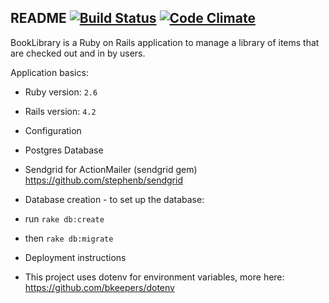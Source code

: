 ## README [![Build Status](https://travis-ci.org/codealchemy/BookLibrary.svg?branch=master)](https://travis-ci.org/codealchemy/BookLibrary) [![Code Climate](https://codeclimate.com/github/codealchemy/BookLibrary/badges/gpa.svg)](https://codeclimate.com/github/codealchemy/BookLibrary)

BookLibrary is a Ruby on Rails application to manage a library of items that
are checked out and in by users.

Application basics:

*   Ruby version: `2.6`
*   Rails version: `4.2`

*   Configuration
*   Postgres Database
*   Sendgrid for ActionMailer (sendgrid gem)
    https://github.com/stephenb/sendgrid

*   Database creation - to set up the database:
*   run `rake db:create`
*   then `rake db:migrate`

*   Deployment instructions
*   This project uses dotenv for environment variables, more here:
    https://github.com/bkeepers/dotenv
